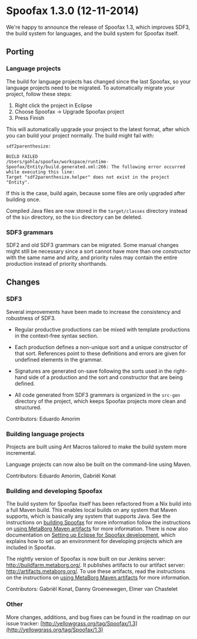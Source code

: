 # Spoofax 1.3.0 (12-11-2014)

We're happy to announce the release of Spoofax 1.3, which improves SDF3, the build system for languages, and the build system for Spoofax itself.

## Porting

### Language projects

The build for language projects has changed since the last Spoofax, so your language projects need to be migrated. To automatically migrate your project, follow these steps:

1. Right click the project in Eclipse
2. Choose Spoofax -> Upgrade Spoofax project
3. Press Finish

This will automatically upgrade your project to the latest format, after which you can build your project normally. The build might fail with:

```
sdf2parenthesize:

BUILD FAILED
/Users/gohla/spoofax/workspace/runtime-Spoofax/Entity/build.generated.xml:266: The following error occurred while executing this line:
Target "sdf2parenthesize.helper" does not exist in the project "Entity".
```

If this is the case, build again, because some files are only upgraded after building once.

Compiled Java files are now stored in the `target/classes` directory instead of the `bin` directory, so the `bin` directory can be deleted.

### SDF3 grammars

SDF2 and old SDF3 grammars can be migrated. Some manual changes might still be necessary since a sort cannot have more than one constructor with the same name and arity, and priority rules may contain the entire production instead of priority shorthands.

## Changes

### SDF3

Several improvements have been made to increase the consistency and robustness of SDF3.

- Regular productive productions can be mixed with template productions in the context-free syntax section.

- Each production defines a non-unique sort and a unique constructor of that sort. References point to these definitions and errors are given for undefined elements in the grammar.

- Signatures are generated on-save following the sorts used in the right-hand side of a production and the sort and constructor that are being defined.

- All code generated from SDF3 grammars is organized in the `src-gen` directory of the project, which keeps Spoofax projects more clean and structured.


Contributors: Eduardo Amorim

### Building language projects

Projects are built using Ant Macros tailored to make the build system more incremental.

Language projects can now also be built on the command-line using Maven.


Contributors: Eduardo Amorim, Gabriël Konat

### Building and developing Spoofax

The build system for Spoofax itself has been refactored from a Nix build into a full Maven build. This enables local builds on any system that Maven supports, which is basically any system that supports Java. See the instructions on [building Spoofax](../../howtos/development/build-spoofax.md) for more information follow the instructions on [using MetaBorg Maven artifacts](../../howtos/development/setup-maven-for-spoofax-dev.md) for more information.
There is now also documentation on [Setting up Eclipse for Spoofax development](../../howtos/development/develop-spoofax.md), which explains how to set up an environment for developing projects which are included in Spoofax.

The nightly version of Spoofax is now built on our Jenkins server: <http://buildfarm.metaborg.org/>. It publishes artifacts to our artifact server: <http://artifacts.metaborg.org/>. To use these artifacts, read the instructions on the instructions on [using MetaBorg Maven artifacts](../../howtos/development/setup-maven-for-spoofax-dev.md) for more information.


Contributors: Gabriël Konat, Danny Groenewegen, Elmer van Chastelet

### Other

More changes, additions, and bug fixes can be found in the roadmap on our issue tracker: [http://yellowgrass.org/tag/Spoofax/1.3](http://yellowgrass.org/tag/Spoofax/1.3)

